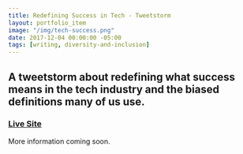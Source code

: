 ```yaml
---
title: Redefining Success in Tech - Tweetstorm
layout: portfolio_item
image: "/img/tech-success.png"
date: 2017-12-04 00:00:00 -05:00
tags: [writing, diversity-and-inclusion]
---
```


## A tweetstorm about redefining what success means in the tech industry and the biased definitions many of us use.
### [Live Site](https://twitter.com/sublimemarch/status/937763743848681472)

More information coming soon.
